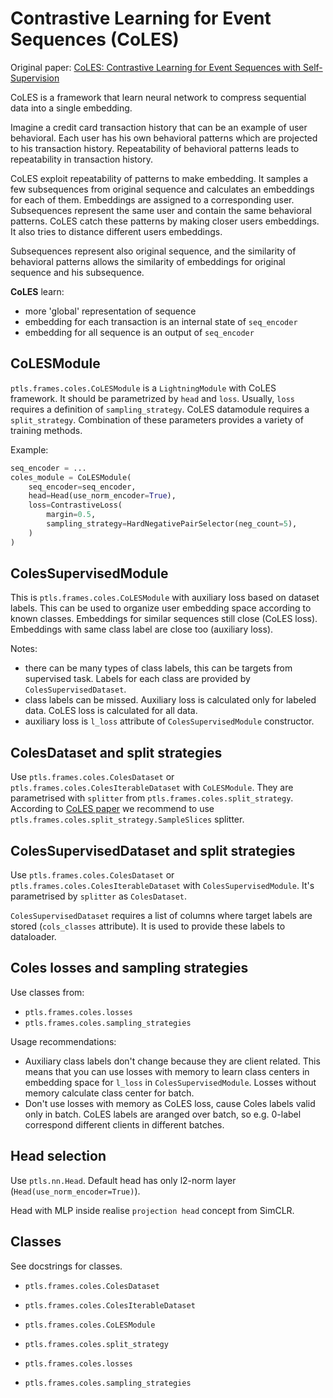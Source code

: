 # Contrastive Learning for Event Sequences (CoLES)

Original paper: [CoLES: Contrastive Learning for Event Sequences with Self-Supervision](https://dl.acm.org/doi/10.1145/3514221.3526129)

CoLES is a framework that learn neural network to compress sequential data into a single embedding.

Imagine a credit card transaction history that can be an example of user behavioral.
Each user has his own behavioral patterns which are projected to his transaction history.
Repeatability of behavioral patterns leads to repeatability in transaction history.

CoLES exploit repeatability of patterns to make embedding. It samples a few subsequences from original sequence
and calculates an embeddings for each of them. Embeddings are assigned to a corresponding user.
Subsequences represent the same user and contain the same behavioral patterns. 
CoLES catch these patterns by making closer users embeddings. It also tries to distance different users embeddings.

Subsequences represent also original sequence, and the similarity of behavioral patterns 
allows the similarity of embeddings for original sequence and his subsequence.

**CoLES** learn:

- more 'global' representation of sequence
- embedding for each transaction is an internal state of `seq_encoder`
- embedding for all sequence is an output of `seq_encoder`

## CoLESModule
`ptls.frames.coles.CoLESModule` is a `LightningModule` with CoLES framework.
It should be parametrized by `head` and `loss`. Usually, `loss` requires a definition of `sampling_strategy`.
CoLES datamodule requires a `split_strategy`.
Combination of these parameters provides a variety of training methods.

Example:
```python
seq_encoder = ...
coles_module = CoLESModule(
    seq_encoder=seq_encoder,
    head=Head(use_norm_encoder=True),
    loss=ContrastiveLoss(
        margin=0.5,
        sampling_strategy=HardNegativePairSelector(neg_count=5),
    )
)
```

## ColesSupervisedModule

This is `ptls.frames.coles.CoLESModule` with auxiliary loss based on dataset labels.
This can be used to organize user embedding space according to known classes.
Embeddings for similar sequences still close (CoLES loss).
Embeddings with same class label are close too (auxiliary loss).

Notes:

- there can be many types of class labels, this can be targets from supervised task.
Labels for each class are provided by `ColesSupervisedDataset`.
- class labels can be missed. Auxiliary loss is calculated only for labeled data.
CoLES loss is calculated for all data.
- auxiliary loss is `l_loss` attribute of `ColesSupervisedModule` constructor.


## ColesDataset and split strategies
Use `ptls.frames.coles.ColesDataset` or `ptls.frames.coles.ColesIterableDataset` with `CoLESModule`. 
They are parametrised with `splitter` from `ptls.frames.coles.split_strategy`.
According to [CoLES paper](https://dl.acm.org/doi/10.1145/3514221.3526129) we recommend to use 
`ptls.frames.coles.split_strategy.SampleSlices` splitter.

## ColesSupervisedDataset and split strategies
Use `ptls.frames.coles.ColesDataset` or `ptls.frames.coles.ColesIterableDataset` with `ColesSupervisedModule`. 
It's parametrised by `splitter` as `ColesDataset`.

`ColesSupervisedDataset` requires a list of columns where target labels are stored (`cols_classes` attribute).
It is used to provide these labels to dataloader.

## Coles losses and sampling strategies
Use classes from:

- `ptls.frames.coles.losses`
- `ptls.frames.coles.sampling_strategies`

Usage recommendations:

- Auxiliary class labels don't change because they are client related. This means that you can use losses with memory
to learn class centers in embedding space for `l_loss` in `ColesSupervisedModule`.
Losses without memory calculate class center for batch.
- Don't use losses with memory as CoLES loss, cause Coles labels valid only in batch.
CoLES labels are aranged over batch, so e.g. 0-label correspond different clients in different batches.


## Head selection
Use `ptls.nn.Head`.
Default head has only l2-norm layer (`Head(use_norm_encoder=True)`).

Head with MLP inside realise `projection head` concept from SimCLR.

## Classes
See docstrings for classes.

- `ptls.frames.coles.ColesDataset`
- `ptls.frames.coles.ColesIterableDataset`
- `ptls.frames.coles.CoLESModule`

- `ptls.frames.coles.split_strategy`
- `ptls.frames.coles.losses`
- `ptls.frames.coles.sampling_strategies`
